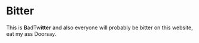 Bitter
======
This is **B**adTw**itter** and also everyone will probably be bitter on this website, eat my ass Doorsay.